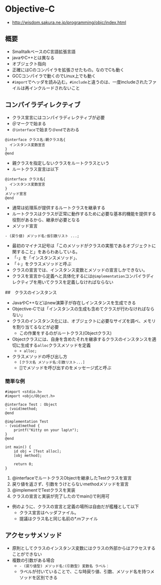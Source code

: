 # Objective-C
- http://wisdom.sakura.ne.jp/programming/objc/index.html

## 概要
- SmalltalkベースのC言語拡張言語
- javaやC++とは異なる
- オブジェクト指向
- 正確にはCのコンパイラを拡張させたもの。なのでCも動く
- GCCコンパイラで動くのでLinux上でも動く
- `#import`でヘッダを読み込む。`#include`と違うのは、一度includeされたファイルは再インクルードされないこと

## コンパイラディレクティブ
- クラス宣言にはコンパイラディレクティブが必要
- ＠マークで始まる
- `＠interface`で始まり`＠end`でおわる
```
@interface クラス名:親クラス名{
  インスタンス変数宣言
}
@end
```
- 親クラスを指定しないクラスをルートクラスという
- ルートクラス宣言は以下
```
@interface クラス名{
  インスタンス変数宣言
}
メソッド宣言
@end
```
- 通常は処理系が提供するルートクラスを継承する
- ルートクラスはクラスが正常に動作するために必要な基本的機能を提供する役割があるから、継承が必要となる
- メソッド宣言
```
- (戻り値) メソッド名:仮引数リスト ...;
```
  - 最初のマイナス記号は「このメソッドがクラスの実態であるオブジェクトに関すること」をあらわあしている。
  - 「-」を「インスタンスメソッド」、
  - 「＋」をクラスメソッドと呼ぶ
- クラスの宣言では、インスタンス変数とメソッドの宣言しかできない。
- クラスを宣言から定義へと具体化するには`@implementation`コンパイラディレクティブを用いてクラスを定義しなければならない

##　クラスのインスタンス
- JavaやC++などはnew演算子が存在しインスタンスを生成できる
- Objective-Cでは「インスタンスの生成も含めてクラスが行わなければならない」
- クラスのインスタンス化には、オブジェクトに必要なサイズを調べ、メモリを割り当てるなどが必要
  - この作業をするのがルートクラス(Objectクラス)
- Objectクラスには、自身を含めたそれを継承するクラスのインスタンスを適切に生成する`alloc`クラスメソッドを定義
  - `+ alloc;`
- クラスメソッドの呼び出し方
  - `[クラス名 メソッド名:引数リスト...]`
  - []でメソッドを呼び出すのをメッセージ式と呼ぶ

### 簡単な例
```
#import <stdio.h>
#import <objc/Object.h>

@interface Test : Object
- (void)method;
@end

@implementation Test
- (void)method {
	printf("Kitty on your lap\n");
}
@end

int main() {
	id obj = [Test alloc];
	[obj method];
	
	return 0;
}
```
1. @interfaceでルートクラスObjectを継承したTestクラスを宣言
2. 戻り値を返さず、引数をうけとらないmethodメソッドを宣言
3. @implementでTestクラスを実装
4. クラスの宣言と実装が完了したのでmain()で利用可

- 例のように、クラスの宣言と定義の場所は自由だが艦種として以下
  - クラス宣言はヘッダファイル。
  - 提議はクラス名と同じ名前の*.mファイル

## アクセッサメソッド
- 原則としてクラスのインスタンス変数にはクラスの外部からはアクセスすることができない
- 複数の引数がある場合
  - `- (戻り値型) メソッド名:(引数型) 変数名 ラベル：`
  - ラベルが付いていることで、こな時戻り値、引数、メソッド名を持つメソッドを区別できる
